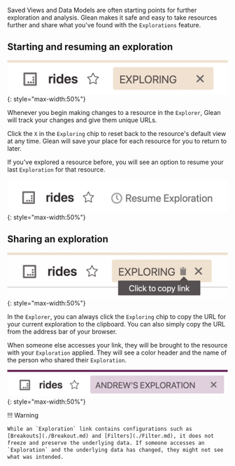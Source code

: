 Saved Views and Data Models are often starting points for further exploration and analysis. Glean makes it safe and easy to take resources further and share what you've found with the `Explorations` feature.

## Starting and resuming an exploration

![screenshot of glean when exploring](../../assets/visualizing_data/explore_exploring.jpg){: style="max-width:50%"}

Whenever you begin making changes to a resource in the `Explorer`, Glean will track your changes and give them unique URLs.

Click the `X` in the `Exploring` chip to reset back to the resource's default view at any time. Glean will save your place for each resource for you to return to later.

If you've explored a resource before, you will see an option to resume your last `Exploration` for that resource.

![screenshot of glean with the option to resume an exploration](../../assets/visualizing_data/explore_resume.jpg){: style="max-width:50%"}

## Sharing an exploration

![screenshot of glean when sharing an exploration](../../assets/visualizing_data/explore_share.jpg){: style="max-width:50%"}

In the `Explorer`, you can always click the `Exploring` chip to copy the URL for your current exploration to the clipboard. You can also simply copy the URL from the address bar of your browser.

When someone else accesses your link, they will be brought to the resource with your `Exploration` applied. They will see a color header and the name of the person who shared their `Exploration`.

![screenshot of glean when viewing another user's exploration](../../assets/visualizing_data/explore_view.jpg){: style="max-width:50%"}

!!! Warning

    While an `Exploration` link contains configurations such as [Breakouts](./Breakout.md) and [Filters](./Filter.md), it does not freeze and preserve the underlying data. If someone accesses an `Exploration` and the underlying data has changed, they might not see what was intended.
